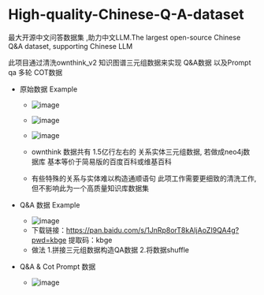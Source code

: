 # High-quality-Chinese-Q-A-dataset
最大开源中文问答数据集 ,助力中文LLM.The largest open-source Chinese Q&amp;A dataset, supporting Chinese LLM

此项目通过清洗ownthink_v2 知识图谱三元组数据来实现 Q&A数据 以及Prompt qa 多轮 COT数据
  - 原始数据 Example
    -  ![image](https://user-images.githubusercontent.com/65523997/230326683-6175c2e8-ee27-4008-b71e-eb4f5e29f594.png)
 
    - ![image](https://user-images.githubusercontent.com/65523997/230321194-85b20a19-ef56-4f09-8483-ada3ff8e40d7.png)
    - ![image](https://user-images.githubusercontent.com/65523997/230321437-e89f0e6f-fa68-417c-89df-a6f1381a32e6.png) 
    - ownthink 数据共有 1.5亿行左右的 关系实体三元组数据, 若做成neo4j数据库 基本等价于简易版的百度百科或维基百科
    - 有些特殊的关系与实体难以构造通顺语句 此项工作需要更细致的清洗工作,但不影响此为一个高质量知识库数据集

  - Q&A 数据 Example
    - ![image](https://user-images.githubusercontent.com/65523997/230324020-5a481e73-420c-48fd-9eb3-2ef2491ab969.png)
    - 下载链接：https://pan.baidu.com/s/1JnRp8orT8kAIjAoZI9QA4g?pwd=kbge 提取码：kbge 
    - 做法 1.拼接三元组数据构造QA数据 2.将数据shuffle
  
  - Q&A & Cot Prompt 数据
    - ![image](https://user-images.githubusercontent.com/65523997/230326138-7b360181-a838-4ea6-a639-ddf25b79f880.png)

  


